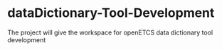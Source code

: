 dataDictionary-Tool-Development
===============================

The project will give the workspace for openETCS data dictionary tool development
